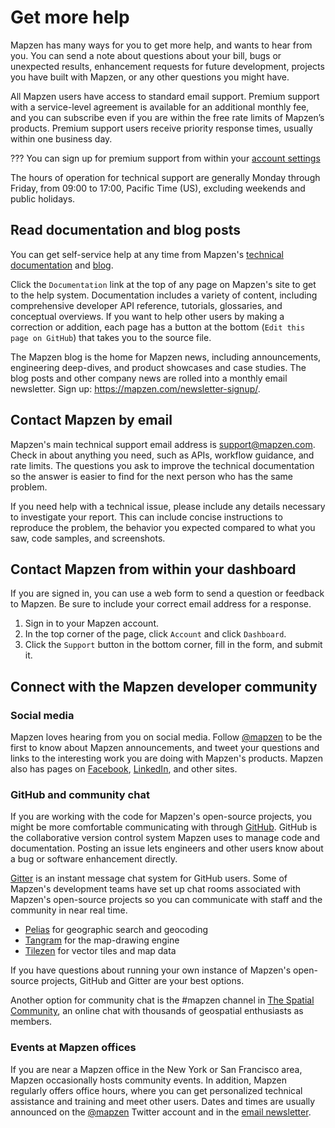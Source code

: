 # Get more help

Mapzen has many ways for you to get more help, and wants to hear from you. You can send a note about questions about your bill, bugs or unexpected results, enhancement requests for future development, projects you have built with Mapzen, or any other questions you might have.

All Mapzen users have access to standard email support. Premium support with a service-level agreement is available for an additional monthly fee, and you can subscribe even if you are within the free rate limits of Mapzen’s products. Premium support users receive priority response times, usually within one business day.

??? You can sign up for premium support from within your [account settings](account-settings.md#Subscribe-to-premium-support-services)

The hours of operation for technical support are generally Monday through Friday, from 09:00 to 17:00, Pacific Time (US), excluding weekends and public holidays.

## Read documentation and blog posts

You can get self-service help at any time from Mapzen's [technical documentation](https://mapzen.com/documentation/) and [blog](https://mapzen.com/blog/).

Click the `Documentation` link at the top of any page on Mapzen's site to get to the help system. Documentation includes a variety of content, including comprehensive developer API reference, tutorials, glossaries, and conceptual overviews. If you want to help other users by making a correction or addition, each page has a button at the bottom (`Edit this page on GitHub`) that takes you to the source file.

The Mapzen blog is the home for Mapzen news, including announcements, engineering deep-dives, and product showcases and case studies. The blog posts and other company news are rolled into a monthly email newsletter. Sign up: https://mapzen.com/newsletter-signup/.

## Contact Mapzen by email

Mapzen's main technical support email address is support@mapzen.com. Check in about anything you need, such as APIs, workflow guidance, and rate limits. The questions you ask to improve the technical documentation so the answer is easier to find for the next person who has the same problem.

If you need help with a technical issue, please include any details necessary to investigate your report. This can include concise instructions to reproduce the problem, the behavior you expected compared to what you saw, code samples, and screenshots.

## Contact Mapzen from within your dashboard

If you are signed in, you can use a web form to send a question or feedback to Mapzen. Be sure to include your correct email address for a response.

1. Sign in to your Mapzen account.
2. In the top corner of the page, click `Account` and click `Dashboard`.
3. Click the `Support` button in the bottom corner, fill in the form, and submit it.

## Connect with the Mapzen developer community

### Social media

Mapzen loves hearing from you on social media. Follow [@mapzen](https://twitter.com/mapzen) to be the first to know about Mapzen announcements, and tweet your questions and links to the interesting work you are doing with Mapzen's products. Mapzen also has pages on [Facebook](https://www.facebook.com/gomapzen), [LinkedIn](https://www.linkedin.com/company/mapzen), and other sites.

### GitHub and community chat

If you are working with the code for Mapzen's open-source projects, you might be more comfortable communicating with through [GitHub](https://github.com). GitHub is the collaborative version control system Mapzen uses to manage code and documentation. Posting an issue lets engineers and other users know about a bug or software enhancement directly.

[Gitter](https://gitter.im) is an instant message chat system for GitHub users. Some of Mapzen's development teams have set up chat rooms associated with Mapzen's open-source projects so you can communicate with staff and the community in near real time.

- [Pelias](https://gitter.im/pelias/pelias) for geographic search and geocoding
- [Tangram](https://gitter.im/tangrams/tangram-chat) for the map-drawing engine
- [Tilezen](https://gitter.im/tilezen/tilezen-chat) for vector tiles and map data

If you have questions about running your own instance of Mapzen's open-source projects, GitHub and Gitter are your best options.

Another option for community chat is the #mapzen channel in [The Spatial Community](http://thespatialcommunity.org/), an online chat with thousands of geospatial enthusiasts as members.  

### Events at Mapzen offices

If you are near a Mapzen office in the New York or San Francisco area, Mapzen occasionally hosts community events. In addition, Mapzen regularly offers office hours, where you can get personalized technical assistance and training and meet other users. Dates and times are usually announced on the [@mapzen](https://twitter.com/mapzen) Twitter account and in the [email newsletter](https://mapzen.com/newsletter-signup/).
